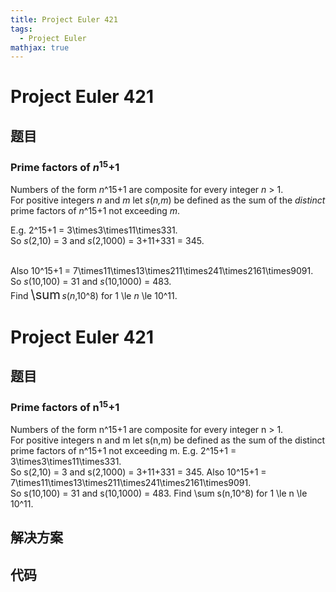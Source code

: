 ```yaml
---
title: Project Euler 421
tags:
  - Project Euler
mathjax: true
---
```

<escape><!-- more --></escape>
    
# Project Euler 421
## 题目
### Prime factors of <var>n</var><sup>15</sup>+1


Numbers of the form <var>n</var>^15+1 are composite for every integer <var>n</var> > 1.<br />
For positive integers <var>n</var> and <var>m</var> let <var>s</var>(<var>n,m</var>) be defined as the sum of the <i>distinct</i> prime factors of <var>n</var>^15+1 not exceeding <var>m</var>.

E.g. 2^15+1 = 3\times3\times11\times331.<br />
So <var>s</var>(2,10) = 3 and <var>s</var>(2,1000) = 3+11+331 = 345.<br /><br />

Also 10^15+1 = 7\times11\times13\times211\times241\times2161\times9091.<br />
So <var>s</var>(10,100) = 31 and <var>s</var>(10,1000) = 483.<br />
Find <span style="font-size:larger;"><span style="font-size:larger;">\sum</span></span> <var>s</var>(<var>n</var>,10^8) for 1 \le <var>n</var> \le 10^11.




# Project Euler 421
## 题目
### Prime factors of n<sup>15</sup>+1

Numbers of the form n^15+1 are composite for every integer n > 1.<br>For positive integers n and m let s(n,m) be defined as the sum of the distinct prime factors of n^15+1 not exceeding m.
E.g. 2^15+1 = 3\times3\times11\times331.<br>So s(2,10) = 3 and s(2,1000) = 3+11+331 = 345.
Also 10^15+1 = 7\times11\times13\times211\times241\times2161\times9091.<br>So s(10,100) = 31 and s(10,1000) = 483.
Find \sum s(n,10^8) for 1 \le n \le 10^11.


## 解决方案


## 代码


